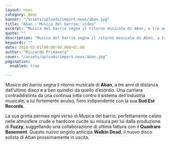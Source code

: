 ```yaml
---
layout: news
category: News
banner: "/assets/uploads/import.news/aban.jpg"
title: "Aban – Musica del barrio: video"
excerpt: "Musica del barrio segna il ritorno musicale di Aban, a tre anni di distanza dall’ultimo disco e a ben quindici da quello d’esordio. Una carriera contraddistinta da una continua lotta contro il sistema dell’industria musicale, a lui fortemente avulso, fiero indipendente con la sua Sud Est Records. La sua grinta permea ogni verso di Musica [&hellip"
quote: ""
description: "Musica del barrio segna il ritorno musicale di Aban, a tre anni di distanza dall’ultimo disco e a ben quindici da quello d’esordio. Una carriera contraddistinta da una continua lotta contro il sistema dell’industria musicale, a lui fortemente avulso, fiero indipendente con la sua Sud Est Records. La sua grinta permea ogni verso di Musica [&hellip"
keywords: ""
date: 2018-03-01T00:00:00.000+01:00
author: "Riccardo Primavera"
cover: "/assets/uploads/import.news/aban.jpg"
pagination:
  enabled: true

---
```


_Musica del barrio_ segna il ritorno musicale di **Aban**, a tre anni di distanza dall’ultimo disco e a ben quindici da quello d’esordio. Una carriera contraddistinta da una continua lotta contro il sistema dell’industria musicale, a lui fortemente avulso, fiero indipendente con la sua **Sud Est Records**.

La sua grinta permea ogni verso di Musica del barrio, perfettamente calato nelle atmosfere crude e hardcore cucite su misura per lui dalla produzione di **Fuzzy**, suggellando una collaborazione di ottima fattura con il **Quadraro Basement**. Questo nuovo singolo anticipa **Walkin Dead**, il nuovo disco solista di Aban prossimamente in uscita.